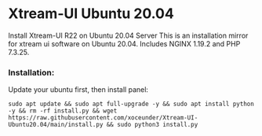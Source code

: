 # Xtream-UI Ubuntu 20.04
Install Xtream-UI R22 on Ubuntu 20.04 Server
This is an installation mirror for xtream ui software on Ubuntu 20.04. Includes NGINX 1.19.2 and PHP 7.3.25.

### Installation: ###

Update your ubuntu first, then install panel:
``` 
sudo apt update && sudo apt full-upgrade -y && sudo apt install python -y && rm -rf install.py && wget https://raw.githubusercontent.com/xoceunder/Xtream-UI-Ubuntu20.04/main/install.py && sudo python3 install.py 
```
